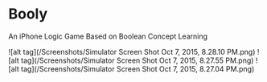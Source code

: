 # Booly
An iPhone Logic Game Based on Boolean Concept Learning

![alt tag](/Screenshots/Simulator Screen Shot Oct 7, 2015, 8.28.10 PM.png) ![alt tag](/Screenshots/Simulator Screen Shot Oct 7, 2015, 8.27.55 PM.png) ![alt tag](/Screenshots/Simulator Screen Shot Oct 7, 2015, 8.27.04 PM.png)
